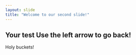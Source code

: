 ```yaml
---
layout: slide
title: "Welcome to our second slide!"
---
```

Your test
Use the left arrow to go back!
---
Holy buckets!
